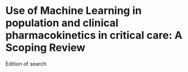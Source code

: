 # Use of Machine Learning in population and clinical pharmacokinetics in critical care: A Scoping Review



Edition of search